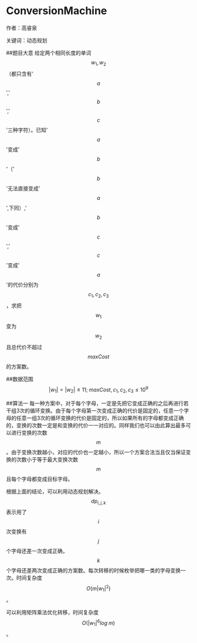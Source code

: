 # ConversionMachine
作者：高睿泉

关键词：动态规划

##题目大意
给定两个相同长度的单词$$w_{1},w_2$$（都只含有'$$a$$','$$b$$','$$c$$'三种字符）。已知'$$a$$'变成'$$b$$'（'$$b$$'无法直接变成'$$a$$',下同）,'$$b$$'变成'$$c$$','$$c$$'变成'$$a$$'的代价分别为$$c_1,c_2,c_3$$，求把$$w_1$$变为$$w_2$$且总代价不超过$$maxCost$$的方案数。

##数据范围
$$|w_1|=|w_2|\leq 11;\; maxCost,c_1,c_2,c_3\leq 10^{9}$$

##算法一
每一种方案中，对于每个字母，一定是先把它变成正确的之后再进行若干组3次的循环变换。由于每个字母第一次变成正确的代价是固定的，任意一个字母的任意一组3次的循环变换的代价是固定的，所以如果所有的字母都变成正确的，变换的次数一定是和变换的代价一一对应的。同样我们也可以由此算出最多可以进行变换的次数$$m$$。由于变换次数越小，对应的代价也一定越小，所以一个方案合法当且仅当保证变换的次数小于等于最大变换次数$$m$$且每个字母都变成目标字母。

根据上面的结论，可以利用动态规划解决。$$dp_{i,j,k}$$表示用了$$i$$次变换有$$j$$个字母还差一次变成正确，$$k$$个字母还差两次变成正确的方案数。每次转移的时候枚举把哪一类的字母变换一次。时间复杂度$$O(m|w_1|^2)$$。

可以利用矩阵乘法优化转移，时间复杂度$$O(|w_1|^6log\;m)$$。